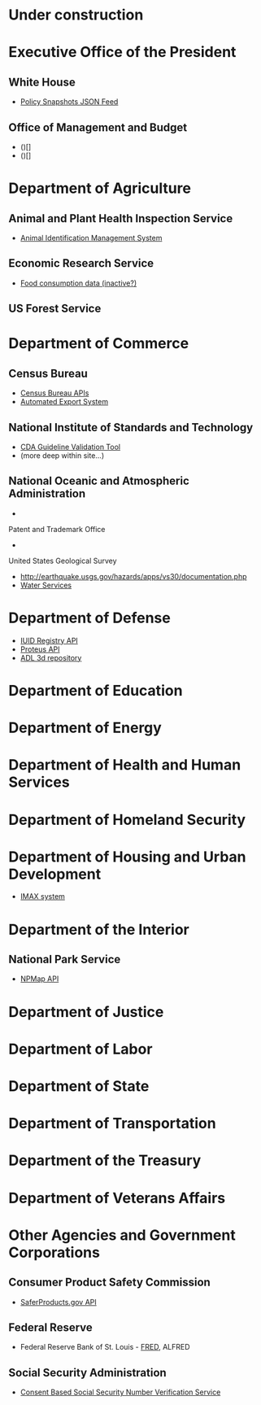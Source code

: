 Under construction
==============




# Executive Office of the President

## White House
* [Policy Snapshots JSON Feed](http://www.whitehouse.gov/developers/policy-snapshots-json-feed)

## Office of Management and Budget
* ()[]
* ()[]

# Department of Agriculture



## Animal and Plant Health Inspection Service
* [Animal Identification Management System](https://nais.aphis.usda.gov/ainmngt/HelpGetAnonymous.do)

## Economic Research Service
* [Food consumption data (inactive?)](http://www.programmableweb.com/api/ersusda-per-capita-food-availability-data)

## US Forest Service

# Department of Commerce

## Census Bureau

* [Census Bureau APIs](http://www.census.gov/developers/)
* [Automated Export System](http://www.aesdirect.gov/developers)

## National Institute of Standards and Technology
* [CDA Guideline Validation Tool](http://xreg2.nist.gov/cda-validation/webservice.html )
* (more deep within site...)

## National Oceanic and Atmospheric Administration
* []()

Patent and Trademark Office
* []()

United States Geological Survey


* http://earthquake.usgs.gov/hazards/apps/vs30/documentation.php
* [Water Services](http://waterservices.usgs.gov/)

# Department of Defense


* [IUID Registry API](http://www.acq.osd.mil/dpap/pdi/uid/data_submission_information.html)
* [Proteus API](http://www.acq.osd.mil/dpap/pdi/uid/data_submission_information.html)
* [ADL 3d repository](http://www.acq.osd.mil/dpap/pdi/uid/data_submission_information.html)


# Department of Education


# Department of Energy


# Department of Health and Human Services


# Department of Homeland Security


# Department of Housing and Urban Development


* [IMAX system](http://portal.hud.gov/hudportal/HUD?src=/program_offices/housing/mfh/trx/trxdocs)

# Department of the Interior


## National Park Service
* [NPMap API](http://www.nps.gov/npmap/support/api.html)

# Department of Justice


# Department of Labor


# Department of State


# Department of Transportation


# Department of the Treasury



# Department of Veterans Affairs


# Other Agencies and Government Corporations


## Consumer Product Safety Commission
* [SaferProducts.gov API](http://www.saferproducts.gov/faq-developers.aspx)

## Federal Reserve
* Federal Reserve Bank of St. Louis - [FRED](http://research.stlouisfed.org/fred2), ALFRED


## Social Security Administration
* [Consent Based Social Security Number Verification Service](http://www.ssa.gov/cbsv/webservice.html)
